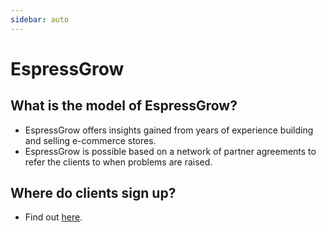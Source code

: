 ```yaml
---
sidebar: auto
---
```


# EspressGrow

## What is the model of EspressGrow?

- EspressGrow offers insights gained from years of experience building and selling e-commerce stores.
- EspressGrow is possible based on a network of partner agreements to refer the clients to when problems are raised.

## Where do clients sign up?

- Find out <a href="https://espressgrow.com/contact">here</a>.